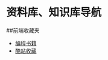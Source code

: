 资料库、知识库导航
==========
##前端收藏夹
* [编程书籍](https://github.com/cywcd/book/blob/master/free-programming-books-zh.md)
* [酷站收藏](https://github.com/cywcd/book/blob/master/cool-site.md)
